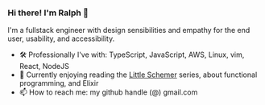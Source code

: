 ### Hi there! I'm Ralph 👋

I'm a fullstack engineer with design sensibilities and empathy for the end user, usability, and accessibility.

- 🛠 Professionally I've with: TypeScript, JavaScript, AWS, Linux, vim, React, NodeJS
- 📖 Currently enjoying reading the [Little Schemer](https://mitpress.mit.edu/books/little-schemer-fourth-edition) series, about functional programming, and Elixir
- 📫 How to reach me: my github handle (@) gmail.com

<!--
**ralphplumley/ralphplumley** is a ✨ _special_ ✨ repository because its `README.md` (this file) appears on your GitHub profile.

Here are some ideas to get you started:

- 🔭 I’m currently working on ...
- 🌱 I’m currently learning ...
- 👯 I’m looking to collaborate on ...
- 🤔 I’m looking for help with ...
- 💬 Ask me about ...
- 📫 How to reach me: ...
- 😄 Pronouns: ...
- ⚡ Fun fact: ...
-->
